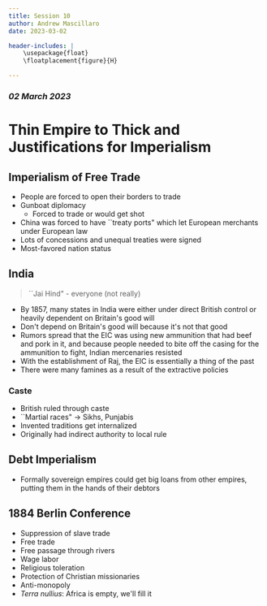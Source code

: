 ```yaml
---
title: Session 10
author: Andrew Mascillaro
date: 2023-03-02

header-includes: |
    \usepackage{float}
    \floatplacement{figure}{H} 

---
```


### _02 March 2023_

# Thin Empire to Thick and Justifications for Imperialism

## Imperialism of Free Trade

- People are forced to open their borders to trade
- Gunboat diplomacy
  - Forced to trade or would get shot
- China was forced to have \`\`treaty ports" which let
European merchants under European law
- Lots of concessions and unequal treaties were signed
- Most-favored nation status

## India

> \`\`Jai Hind" - everyone (not really)

- By 1857, many states in India were either under direct
British control or heavily dependent on Britain's good will
- Don't depend on Britain's good will because it's not that
good
- Rumors spread that the EIC was using new ammunition that
had beef and pork in it, and because people needed to bite
off the casing for the ammunition to fight, Indian mercenaries
resisted
- With the establishment of Raj, the EIC is essentially a
thing of the past
- There were many famines as a result of the extractive
policies

### Caste

- British ruled through caste
- \`\`Martial races" -> Sikhs, Punjabis
- Invented traditions get internalized
- Originally had indirect authority to local rule

## Debt Imperialism

- Formally sovereign empires could get big loans from other
empires, putting them in the hands of their debtors

## 1884 Berlin Conference

- Suppression of slave trade
- Free trade
- Free passage through rivers
- Wage labor
- Religious toleration
- Protection of Christian missionaries
- Anti-monopoly
- _Terra nullius_: Africa is empty, we'll fill it

